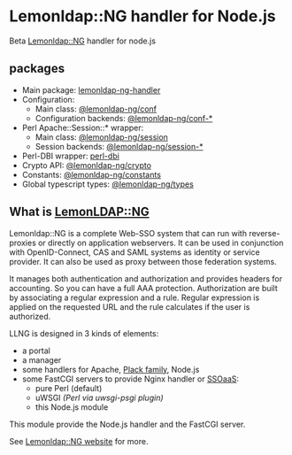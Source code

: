 # Lemonldap::NG handler for Node.js

Beta [Lemonldap::NG](https://lemonldap-ng.org) handler for node.js

## packages

 * Main package: [lemonldap-ng-handler](./packages/handler/README.md)
 * Configuration:
   * Main class: [@lemonldap-ng/conf](./packages/conf/README.md)
   * Configuration backends: [@lemonldap-ng/conf-\*](./packages/)
 * Perl Apache::Session::\* wrapper:
   * Main class: [@lemonldap-ng/session](./packages/session/README.md)
   * Session backends: [@lemonldap-ng/session-\*](./packages/)
 * Perl-DBI wrapper: [perl-dbi](./packages/perl-dbi/README.md)
 * Crypto API: [@lemonldap-ng/crypto](./packages/crypto/README.md)
 * Constants: [@lemonldap-ng/constants](./packages/constants)
 * Global typescript types: [@lemonldap-ng/types](./packages/types)

## What is [LemonLDAP::NG](https://lemonldap-ng.org)

Lemonldap::NG is a complete Web-SSO system that can run with reverse-proxies
or directly on application webservers. It can be used in conjunction with
OpenID-Connect, CAS and SAML systems as identity or service provider. It can
also be used as proxy between those federation systems.

It manages both authentication and authorization and provides headers for
accounting. So you can have a full AAA protection. Authorization are built by
associating a regular expression and a rule. Regular expression is applied on
the requested URL and the rule calculates if the user is authorized.

LLNG is designed in 3 kinds of elements:
* a portal
* a manager
* some handlers for Apache, [Plack family](https://plackperl.org), Node.js
* some FastCGI servers to provide Nginx handler or
[SSOaaS](https://lemonldap-ng.org/documentation/2.0/ssoaas):
  * pure Perl (default)
  * uWSGI _(Perl via uwsgi-psgi plugin)_
  * this Node.js module

This module provide the Node.js handler and the FastCGI server.

See [Lemonldap::NG website](http://lemonldap-ng.org) for more.
